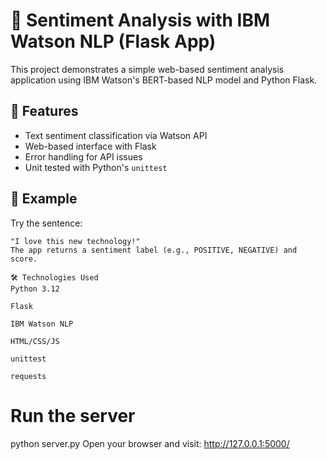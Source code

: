 # 💬 Sentiment Analysis with IBM Watson NLP (Flask App)

This project demonstrates a simple web-based sentiment analysis application using IBM Watson's BERT-based NLP model and Python Flask.

## 📌 Features
- Text sentiment classification via Watson API
- Web-based interface with Flask
- Error handling for API issues
- Unit tested with Python's `unittest`

## 🧪 Example
Try the sentence:
```text
"I love this new technology!"
The app returns a sentiment label (e.g., POSITIVE, NEGATIVE) and score.

🛠️ Technologies Used
Python 3.12

Flask

IBM Watson NLP

HTML/CSS/JS

unittest

requests
```
# Run the server
python server.py
Open your browser and visit: http://127.0.0.1:5000/
